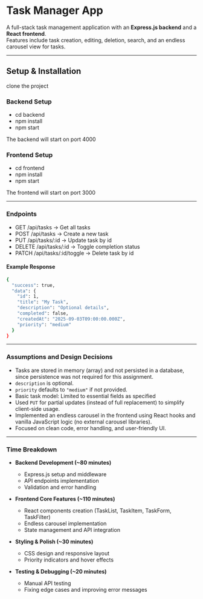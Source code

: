 ﻿# Task Manager App
A full-stack task management application with an **Express.js backend** and a **React frontend**.  
Features include task creation, editing, deletion, search, and an endless carousel view for tasks.

---

## Setup & Installation
clone the project

### Backend Setup
- cd backend
- npm install
- npm start
  
The backend will start on port 4000

### Frontend Setup
- cd frontend
- npm install
- npm start
  
The frontend will start on port 3000

---

### Endpoints
- GET /api/tasks → Get all tasks
- POST /api/tasks → Create a new task
- PUT /api/tasks/:id → Update task by id
- DELETE /api/tasks/:id → Toggle completion status
- PATCH /api/tasks/:id/toggle → Delete task by id

#### Example Response
```bash
{
  "success": true,
  "data": {
    "id": 1,
    "title": "My Task",
    "description": "Optional details",
    "completed": false,
    "createdAt": "2025-09-03T09:00:00.000Z",
    "priority": "medium"
  }
}
```

---

### Assumptions and Design Decisions
- Tasks are stored in memory (array) and not persisted in a database, since persistence was not required for this assignment.  
- `description` is optional.  
- `priority` defaults to `"medium"` if not provided. 
- Basic task model: Limited to essential fields as specified 
- Used `PUT` for partial updates (instead of full replacement) to simplify client-side usage.  
- Implemented an endless carousel in the frontend using React hooks and vanilla JavaScript logic (no external carousel libraries).  
- Focused on clean code, error handling, and user-friendly UI.

---

### Time Breakdown
- **Backend Development (~80 minutes)**  
  - Express.js setup and middleware  
  - API endpoints implementation 
  - Validation and error handling  

- **Frontend Core Features (~110 minutes)**  
  - React components creation (TaskList, TaskItem, TaskForm, TaskFilter)  
  - Endless carousel implementation  
  - State management and API integration  

- **Styling & Polish (~30 minutes)**  
  - CSS design and responsive layout  
  - Priority indicators and hover effects  

- **Testing & Debugging (~20 minutes)**  
  - Manual API testing
  - Fixing edge cases and improving error messages  









